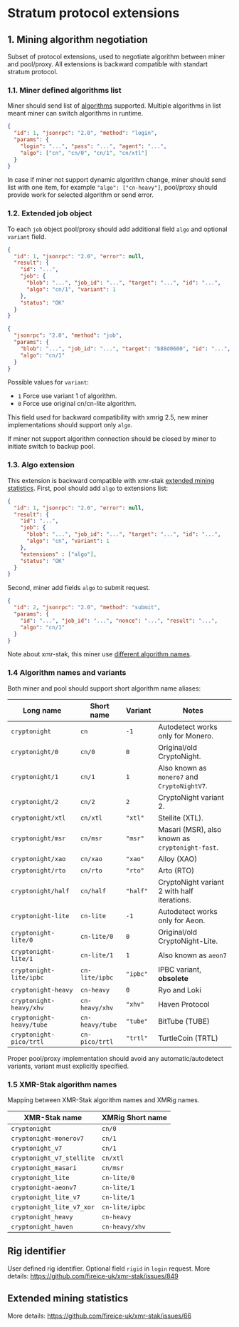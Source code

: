 # Stratum protocol extensions
## 1. Mining algorithm negotiation
Subset of protocol extensions, used to negotiate algorithm between miner and pool/proxy. All extensions is backward compatible with standart stratum protocol.

### 1.1. Miner defined algorithms list
Miner should send list of [algorithms](#14-algorithm-names-and-variants) supported. Multiple algorithms in list meant miner can switch algorithms in runtime.
```json
{
  "id": 1, "jsonrpc": "2.0", "method": "login",
  "params": {
    "login": "...", "pass": "...", "agent": "...",
    "algo": ["cn", "cn/0", "cn/1", "cn/xtl"]
  }
}
```
In case if miner not support dynamic algorithm change, miner should send list with one item, for example `"algo": ["cn-heavy"]`, pool/proxy should provide work for selected algorithm or send error.

### 1.2. Extended job object
To each `job` object pool/proxy should add additional field `algo` and optional `variant` field.

```json
{
  "id": 1, "jsonrpc": "2.0", "error": null,
  "result": {
    "id": "...",
    "job": {
      "blob": "...", "job_id": "...", "target": "...", "id": "...",
      "algo": "cn/1", "variant": 1
    },
    "status": "OK"
  }
}
```

```json
{
  "jsonrpc": "2.0", "method": "job",
  "params": {
    "blob": "...", "job_id": "...", "target": "b88d0600", "id": "...",
    "algo": "cn/1"
  }
}
```
Possible values for `variant`:

* `1` Force use variant 1 of algorithm.
* `0` Force use original cn/cn-lite algorithm.

This field used for backward compatibility with xmrig 2.5, new miner implementations should support only `algo`.

If miner not support algorithm connection should be closed by miner to initiate switch to backup pool.

### 1.3. Algo extension
This extension is backward compatible with xmr-stak [extended mining statistics](#extended-mining-statistics).
First, pool should add `algo` to extensions list:
```json
{
  "id": 1, "jsonrpc": "2.0", "error": null,
  "result": {
    "id": "...",
    "job": {
      "blob": "...", "job_id": "...", "target": "...", "id": "...",
      "algo": "cn", "variant": 1
    },
    "extensions" : ["algo"],
    "status": "OK"
  }
}
```

Second, miner add fields `algo` to submit request.
```json
{
  "id": 2, "jsonrpc": "2.0", "method": "submit",
  "params": {
    "id": "...", "job_id": "...", "nonce": "...", "result": "...",
    "algo": "cn/1"
  }
}
```

Note about xmr-stak, this miner use [different algorithm names](#15-xmr-stak-algorithm-names).

### 1.4 Algorithm names and variants
Both miner and pool should support short algorithm name aliases:

| Long name                | Short name      | Variant     | Notes                                                |
|--------------------------|-----------------|-------------|------------------------------------------------------|
| `cryptonight`            | `cn`            | `-1`        | Autodetect works only for Monero.                    |
| `cryptonight/0`          | `cn/0`          | `0`         | Original/old CryptoNight.                            |
| `cryptonight/1`          | `cn/1`          | `1`         | Also known as `monero7` and `CryptoNightV7`.         |
| `cryptonight/2`          | `cn/2`          | `2`         | CryptoNight variant 2.                               |
| `cryptonight/xtl`        | `cn/xtl`        | `"xtl"`     | Stellite (XTL).                                      |
| `cryptonight/msr`        | `cn/msr`        | `"msr"`     | Masari (MSR), also known as `cryptonight-fast`.      |
| `cryptonight/xao`        | `cn/xao`        | `"xao"`     | Alloy (XAO)                                          |
| `cryptonight/rto`        | `cn/rto`        | `"rto"`     | Arto (RTO)                                           |
| `cryptonight/half`       | `cn/half`       | `"half"`    | CryptoNight variant 2 with half iterations.          |
| `cryptonight-lite`       | `cn-lite`       | `-1`        | Autodetect works only for Aeon.                      |
| `cryptonight-lite/0`     | `cn-lite/0`     | `0`         | Original/old CryptoNight-Lite.                       |
| `cryptonight-lite/1`     | `cn-lite/1`     | `1`         | Also known as `aeon7`                                |
| `cryptonight-lite/ipbc`  | `cn-lite/ipbc`  | `"ipbc"`    | IPBC variant, **obsolete**                           |
| `cryptonight-heavy`      | `cn-heavy`      | `0`         | Ryo and Loki                                         |
| `cryptonight-heavy/xhv`  | `cn-heavy/xhv`  | `"xhv"`     | Haven Protocol                                       |
| `cryptonight-heavy/tube` | `cn-heavy/tube` | `"tube"`    | BitTube (TUBE)                                       |
| `cryptonight-pico/trtl`  | `cn-pico/trtl`  | `"trtl"`    | TurtleCoin (TRTL)                                    |

Proper pool/proxy implementation should avoid any automatic/autodetect variants, variant must explicitly specified.

### 1.5 XMR-Stak algorithm names
Mapping between XMR-Stak algorithm names and XMRig names.

| XMR-Stak name             | XMRig Short name | 
|---------------------------|------------------|
| `cryptonight`             | `cn/0`           |
| `cryptonight-monerov7`    | `cn/1`           |
| `cryptonight_v7`          | `cn/1`           |
| `cryptonight_v7_stellite` | `cn/xtl`         |
| `cryptonight_masari`      | `cn/msr`         |
| `cryptonight_lite`        | `cn-lite/0`      |
| `cryptonight-aeonv7`      | `cn-lite/1`      |
| `cryptonight_lite_v7`     | `cn-lite/1`      |
| `cryptonight_lite_v7_xor` | `cn-lite/ipbc`   |
| `cryptonight_heavy`       | `cn-heavy`       |
| `cryptonight_haven`       | `cn-heavy/xhv`   |

## Rig identifier
User defined rig identifier. Optional field `rigid` in `login` request. More details: https://github.com/fireice-uk/xmr-stak/issues/849

## Extended mining statistics
More details: https://github.com/fireice-uk/xmr-stak/issues/66
